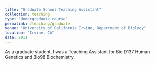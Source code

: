 ```yaml
---
title: "Graduate School Teaching Assistant"
collection: teaching
type: "Undergraduate course"
permalink: /teaching/graduate
venue: "University of California Irvine, Department of Biology"
location: "Irvine, CA"
date: 2011
---
```


As a graduate student, I was a Teaching Assistant for Bio D137 Human Genetics and Bio98 Biochemistry.
